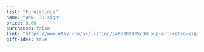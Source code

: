 ```yaml
---
list: "Furnishings"
name: "Wow! 3D sign"
price: 0.00
purchased: false
link: "https://www.etsy.com/uk/listing/1486300835/3d-pop-art-retro-sign-wow-cool-and-funky"
gift-idea: true
---
```

